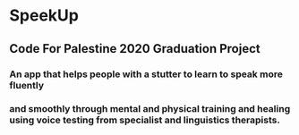 # SpeekUp

## Code For Palestine 2020 Graduation Project

### An app that helps people with a stutter to learn to speak more fluently
### and smoothly through mental and physical training and healing using voice testing from specialist and linguistics therapists. 
